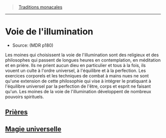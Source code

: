 ﻿---
!SubClassItem
Name: Voie de l'illumination
Source: (MDR p180)
Id: monk_enlightenment_hd.md#voie-de-lillumination
RootId: monk_enlightenment_hd.md
ParentLink: monk_hd.md#traditions-monacales
ParentName: Traditions monacales
NameLevel: 1
---
>  [Traditions monacales](hd_monk_traditions_monacales.md)

---


# Voie de l'illumination

- Source: (MDR p180)

Les moines qui choisissent la voie de l'illumination sont des religieux et des philosophes qui passent de longues heures en contemplation, en méditation et en prière. Ils ne prient aucun dieu en particulier et tous à la fois, ils vouent un culte à l'ordre universel, à l'équilibre et à la perfection. Les exercices corporels et les techniques de combat à mains nues ne sont qu'une extension de cette philosophie qui vise à intégrer le pratiquant à l'équilibre universel par la perfection de l'être, corps et esprit ne faisant qu'un. Les moines de la voie de l'illumination développent de nombreux pouvoirs spirituels.



## [Prières](hd_monk_enlightenment_prieres.md)



## [Magie universelle](hd_monk_enlightenment_magie_universelle.md)

